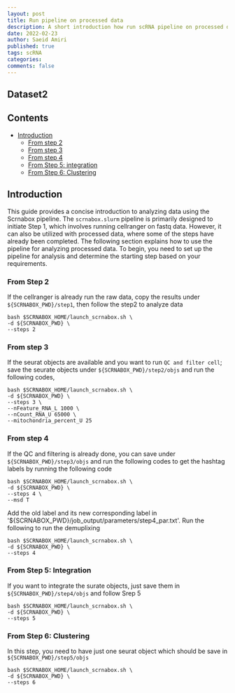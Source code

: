 ```yaml
---
layout: post
title: Run pipeline on processed data
description: A short introduction how run scRNA pipeline on processed data
date: 2022-02-23
author: Saeid Amiri
published: true
tags: scRNA 
categories: 
comments: false
---
```

## Dataset2
## Contents

- [Introduction](#introduction)
  - [From step 2](#from-step-2)
  - [From step 3](#from-step-3)  
  - [From step 4](#from-step-4)
  - [From Step 5: integration](#from-step-5-integration)
  - [From Step 6: Clustering](#from-step-6-clustering)   

## Introduction 
This guide provides a concise introduction to analyzing data using the Scrnabox pipeline. The `scrnabox.slurm` pipeline is primarily designed to initiate Step 1, which involves running cellranger on fastq data. However, it can also be utilized with processed data, where some of the steps have already been completed. The following section explains how to use the pipeline for analyzing processed data. To begin, you need to set up the pipeline for analysis and determine the starting step based on your requirements.

### From Step 2
If the cellranger is already run the raw data, copy the results under `${SCRNABOX_PWD}/step1`, then follow the step2 to analyze data 
```
bash $SCRNABOX_HOME/launch_scrnabox.sh \
-d ${SCRNABOX_PWD} \
--steps 2
```

### From step 3
If the seurat objects are available and you want to run `QC and filter cell`; save the seurate objects under  `${SCRNABOX_PWD}/step2/objs` and run the following codes, 
```
bash $SCRNABOX_HOME/launch_scrnabox.sh \
-d ${SCRNABOX_PWD} \
--steps 3 \
--nFeature_RNA_L 1000 \
--nCount_RNA_U 65000 \
--mitochondria_percent_U 25
```

### From step 4
If the QC and filtering is already done, you can save under  `${SCRNABOX_PWD}/step3/objs` and run the following codes to get the hashtag labels by running the following code 
```
bash $SCRNABOX_HOME/launch_scrnabox.sh \
-d ${SCRNABOX_PWD} \
--steps 4 \
--msd T 
```

Add the old label and its new corresponding label in '${SCRNABOX_PWD}/job_output/parameters/step4_par.txt'. Run the following to run the demuplixing  
```
bash $SCRNABOX_HOME/launch_scrnabox.sh \
-d ${SCRNABOX_PWD} \
--steps 4 
```

### From Step 5: Integration 
If you want to integrate the surate objects, just save them in  `${SCRNABOX_PWD}/step4/objs` and follow Srep 5
```
bash $SCRNABOX_HOME/launch_scrnabox.sh \
-d ${SCRNABOX_PWD} \
--steps 5 
```

### From Step 6: Clustering 
In this step, you need to have just one seurat object which should be save in  `${SCRNABOX_PWD}/step5/objs`

```
bash $SCRNABOX_HOME/launch_scrnabox.sh \
-d ${SCRNABOX_PWD} \
--steps 6 
```
